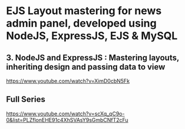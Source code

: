 # EJS Layout mastering for news admin panel, developed using NodeJS, ExpressJS, EJS &amp; MySQL

## 3. NodeJS and ExpressJS : Mastering layouts, inheriting design and passing data to view

https://www.youtube.com/watch?v=XimD0cbN5Fk

## Full Series

https://www.youtube.com/watch?v=scXq_qC9o-0&list=PLZflonEHE91c4XhSVAsY9sGmbCNfT2cFu
